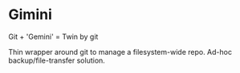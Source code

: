 # Gimini

Git + 'Gemini' = Twin by git

Thin wrapper around git to manage a filesystem-wide repo.
Ad-hoc backup/file-transfer solution.

